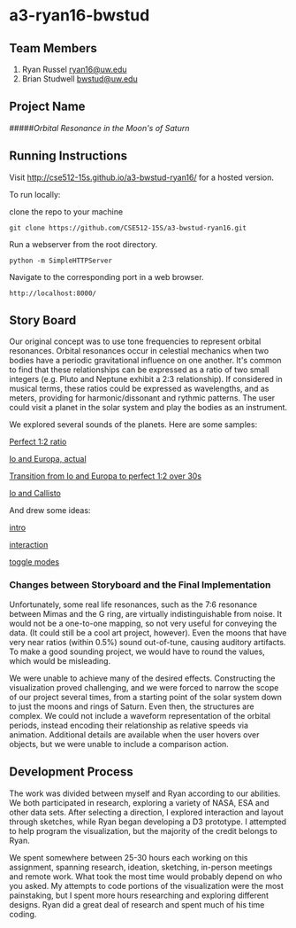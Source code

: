 a3-ryan16-bwstud
===============

## Team Members

1. Ryan Russel ryan16@uw.edu
2. Brian Studwell bwstud@uw.edu

## Project Name

#####_Orbital Resonance in the Moon's of Saturn_


## Running Instructions

Visit http://cse512-15s.github.io/a3-bwstud-ryan16/ for a hosted version.

To run locally:

clone the repo to your machine
 
```
git clone https://github.com/CSE512-15S/a3-bwstud-ryan16.git
```

Run a webserver from the root directory.

```	
python -m SimpleHTTPServer
```

Navigate to the corresponding port in a web browser.

```
http://localhost:8000/
```

## Story Board

Our original concept was to use tone frequencies to represent orbital resonances. Orbital resonances occur in celestial mechanics when two bodies have a periodic gravitational influence on one another. It's common to find that these relationships can be expressed as a ratio of two small integers (e.g. Pluto and Neptune exhibit a 2:3 relationship). If considered in musical terms, these ratios could be expressed as wavelengths, and as meters, providing for harmonic/dissonant and rythmic patterns. The user could visit a planet in the solar system and play the bodies as an instrument.

We explored several sounds of the planets. Here are some samples:

[Perfect 1:2 ratio](http://cse512-15s.github.io/a3-bwstud-ryan16/sounds/perfect1-2.mp3)

[Io and Europa, actual](http://cse512-15s.github.io/a3-bwstud-ryan16/sounds/io-callisto.mp3)

[Transition from Io and Europa to perfect 1:2 over 30s](http://cse512-15s.github.io/a3-bwstud-ryan16/sounds/going-into-tune.mp3)

[Io and Callisto](http://cse512-15s.github.io/a3-bwstud-ryan16/sounds/io-callisto.mp3)

And drew some ideas:

[intro](https://www.dropbox.com/s/gaojikna2hvb37q/IMAG0272.jpg?dl=0)

[interaction](https://www.dropbox.com/s/vyqsgmw13x06ckt/IMAG0273.jpg?dl=0)

[toggle modes](https://www.dropbox.com/s/cfb0pmqgw3bz35w/IMAG0274.jpg?dl=0)




### Changes between Storyboard and the Final Implementation

Unfortunately, some real life resonances, such as the 7:6 resonance between Mimas and the G ring, are virtually indistinguishable from noise. It would not be a one-to-one mapping, so not very useful for conveying the data. (It could still be a cool art project, however). Even the moons that have very near ratios (within 0.5%) sound out-of-tune, causing auditory artifacts. To make a good sounding project, we would have to round the values, which would be misleading.

We were unable to achieve many of the desired effects. Constructing the visualization proved challenging, and we were forced to narrow the scope of our project several times, from a starting point of the solar system down to just the moons and rings of Saturn. Even then, the structures are complex. We could not include a waveform representation of the orbital periods, instead encoding their relationship as relative speeds via animation. Additional details are available when the user hovers over objects, but we were unable to include a comparison action.


## Development Process

The work was divided between myself and Ryan according to our abilities. We both participated in research, exploring a variety of NASA, ESA and other data sets. After selecting a direction, I explored interaction and layout through sketches, while Ryan began developing a D3 prototype. I attempted to help program the visualization, but the majority of the credit belongs to Ryan.

We spent somewhere between 25-30 hours each working on this assignment, spanning research, ideation, sketching, in-person meetings and remote work. What took the most time would probably depend on who you asked. My attempts to code portions of the visualization were the most painstaking, but I spent more hours researching and exploring different designs. Ryan did a great deal of research and spent much of his time coding.


